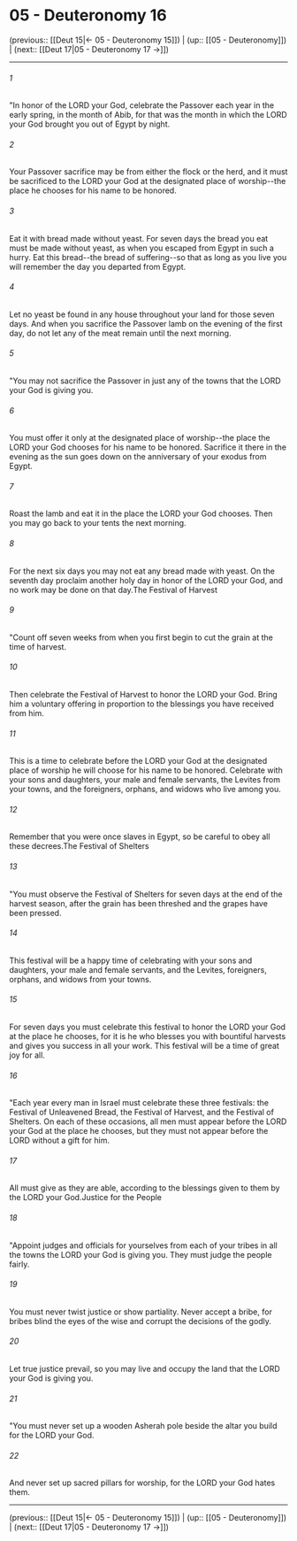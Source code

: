 # 05 - Deuteronomy 16

(previous:: [[Deut 15|← 05 - Deuteronomy 15]]) | (up:: [[05 - Deuteronomy]]) | (next:: [[Deut 17|05 - Deuteronomy 17 →]])

***


###### 1 
"In honor of the LORD your God, celebrate the Passover each year in the early spring, in the month of Abib, for that was the month in which the LORD your God brought you out of Egypt by night. 

###### 2 
Your Passover sacrifice may be from either the flock or the herd, and it must be sacrificed to the LORD your God at the designated place of worship--the place he chooses for his name to be honored. 

###### 3 
Eat it with bread made without yeast. For seven days the bread you eat must be made without yeast, as when you escaped from Egypt in such a hurry. Eat this bread--the bread of suffering--so that as long as you live you will remember the day you departed from Egypt. 

###### 4 
Let no yeast be found in any house throughout your land for those seven days. And when you sacrifice the Passover lamb on the evening of the first day, do not let any of the meat remain until the next morning. 

###### 5 
"You may not sacrifice the Passover in just any of the towns that the LORD your God is giving you. 

###### 6 
You must offer it only at the designated place of worship--the place the LORD your God chooses for his name to be honored. Sacrifice it there in the evening as the sun goes down on the anniversary of your exodus from Egypt. 

###### 7 
Roast the lamb and eat it in the place the LORD your God chooses. Then you may go back to your tents the next morning. 

###### 8 
For the next six days you may not eat any bread made with yeast. On the seventh day proclaim another holy day in honor of the LORD your God, and no work may be done on that day.The Festival of Harvest 

###### 9 
"Count off seven weeks from when you first begin to cut the grain at the time of harvest. 

###### 10 
Then celebrate the Festival of Harvest to honor the LORD your God. Bring him a voluntary offering in proportion to the blessings you have received from him. 

###### 11 
This is a time to celebrate before the LORD your God at the designated place of worship he will choose for his name to be honored. Celebrate with your sons and daughters, your male and female servants, the Levites from your towns, and the foreigners, orphans, and widows who live among you. 

###### 12 
Remember that you were once slaves in Egypt, so be careful to obey all these decrees.The Festival of Shelters 

###### 13 
"You must observe the Festival of Shelters for seven days at the end of the harvest season, after the grain has been threshed and the grapes have been pressed. 

###### 14 
This festival will be a happy time of celebrating with your sons and daughters, your male and female servants, and the Levites, foreigners, orphans, and widows from your towns. 

###### 15 
For seven days you must celebrate this festival to honor the LORD your God at the place he chooses, for it is he who blesses you with bountiful harvests and gives you success in all your work. This festival will be a time of great joy for all. 

###### 16 
"Each year every man in Israel must celebrate these three festivals: the Festival of Unleavened Bread, the Festival of Harvest, and the Festival of Shelters. On each of these occasions, all men must appear before the LORD your God at the place he chooses, but they must not appear before the LORD without a gift for him. 

###### 17 
All must give as they are able, according to the blessings given to them by the LORD your God.Justice for the People 

###### 18 
"Appoint judges and officials for yourselves from each of your tribes in all the towns the LORD your God is giving you. They must judge the people fairly. 

###### 19 
You must never twist justice or show partiality. Never accept a bribe, for bribes blind the eyes of the wise and corrupt the decisions of the godly. 

###### 20 
Let true justice prevail, so you may live and occupy the land that the LORD your God is giving you. 

###### 21 
"You must never set up a wooden Asherah pole beside the altar you build for the LORD your God. 

###### 22 
And never set up sacred pillars for worship, for the LORD your God hates them.

***

(previous:: [[Deut 15|← 05 - Deuteronomy 15]]) | (up:: [[05 - Deuteronomy]]) | (next:: [[Deut 17|05 - Deuteronomy 17 →]])
